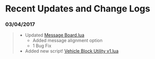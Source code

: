 # Recent Updates and Change Logs

### 03/04/2017
   > * Updated [Message Board.lua](https://github.com/Chalwk77/HALO-SCRIPT-PROJECTS/blob/master/SAPP%20SCRIPTS/Message%20Board.lua)
   >    * Added message alignment option
   >    * 1 Bug Fix
   > * Added new script! [Vehicle Block Utility v1.lua](https://github.com/Chalwk77/HALO-SCRIPT-PROJECTS/blob/master/SAPP%20SCRIPTS/Vehicle%20Block%20Utility%20v1.lua)